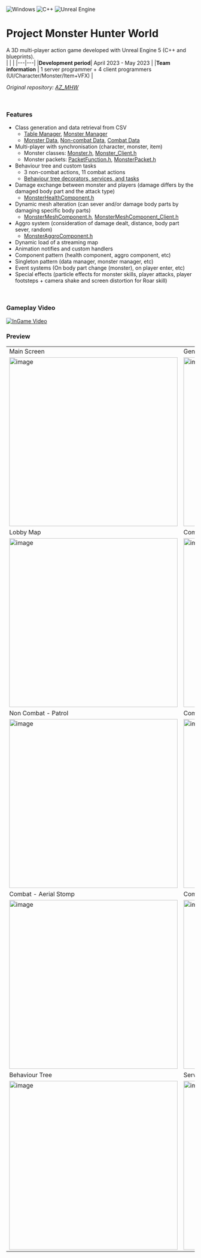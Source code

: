![Windows](https://img.shields.io/badge/Windows-0078D6?style=for-the-badge&logo=windows&logoColor=white) ![C++](https://img.shields.io/badge/c++-%2300599C.svg?style=for-the-badge&logo=c%2B%2B&logoColor=white)  ![Unreal Engine](https://img.shields.io/badge/unrealengine-%23313131.svg?style=for-the-badge&logo=unrealengine&logoColor=white)
# Project Monster Hunter World
A 3D multi-player action game developed with Unreal Engine 5 (C++ and blueprints).  
|   |   |
|---|---|
|__Development period__| April 2023 - May 2023 |
|__Team information__ | 1 server programmer + 4 client programmers (UI/Character/Monster/Item+VFX) |    

_Original repository: [AZ_MHW](https://github.com/AZ-KGCA/AZ_MHW/tree/develop_temp)_

<br />

### Features
* Class generation and data retrieval from CSV
  * [Table Manager](Source/AZ_MHW/Manager/AZTableMgr.h), [Monster Manager](Source/AZ_MHW/Manager/AZMonsterMgr.h)
  * [Monster Data](RawContent/Csv/MonsterData.csv), [Non-combat Data](RawContent/Csv/MonsterNonCombatActionData.csv), [Combat Data](RawContent/Csv/MonsterCombatActionData.csv)
* Multi-player with synchronisation (character, monster, item)
  * Monster classes: [Monster.h](Source/AZ_MHW/Character/Monster/AZMonster.h), [Monster_Client.h](Source/AZ_MHW/Character/Monster/AZMonster_Client.h)
  * Monster packets: [PacketFunction.h](Source/AZ_MHW/SocketHolder/PacketFunction.h), [MonsterPacket.h](Source/AZ_MHW/SocketHolder/Monster/MonsterPacket.h)
* Behaviour tree and custom tasks
  * 3 non-combat actions, 11 combat actions 
  * [Behaviour tree decorators, services, and tasks](Source/AZ_MHW/BehaviorTree)
* Damage exchange between monster and players (damage differs by the damaged body part and the attack type)
  * [MonsterHealthComponent.h](Source/AZ_MHW/CharacterComponent/AZMonsterHealthComponent.h) 
* Dynamic mesh alteration (can sever and/or damage body parts by damaging specific body parts)
  * [MonsterMeshComponent.h](Source/AZ_MHW/CharacterComponent/AZMonsterMeshComponent.h), [MonsterMeshComponent_Client.h](Source/AZ_MHW/CharacterComponent/AZMonsterMeshComponent_Client.h) 
* Aggro system (consideration of damage dealt, distance, body part sever, random)
  * [MonsterAggroComponent.h](Source/AZ_MHW/CharacterComponent/AZMonsterAggroComponent.h)
* Dynamic load of a streaming map
* Animation notifies and custom handlers
* Component pattern (health component, aggro component, etc)
* Singleton pattern (data manager, monster manager, etc)
* Event systems (On body part change (monster), on player enter, etc) 
* Special effects (particle effects for monster skills, player attacks, player footsteps + camera shake and screen distortion for Roar skill)

<br />

### Gameplay Video
[![InGame Video](https://img.youtube.com/vi/b8ydRoG0W_8/0.jpg)](https://www.youtube.com/watch?v=b8ydRoG0W_8)

### Preview
|  |   |
|---|---|
|Main Screen|Generate Player|
|<img width="450" alt="image" src="https://github.com/xpsa0421/Project-Monster-Hunter-World/assets/71711432/ca182b56-f7c0-48b6-a2e1-440c586bfe9d">|<img width="450" alt="image" src="https://github.com/xpsa0421/Project-Monster-Hunter-World/assets/71711432/80331ed8-da33-4d7f-b581-c437e91ecb20">|
|Lobby Map|Combat Map|
|<img width="450" alt="image" src="https://github.com/xpsa0421/Project-Monster-Hunter-World/assets/71711432/6279d1aa-1053-4fdf-b531-440944058f82">|<img width="450" alt="image" src="https://github.com/xpsa0421/Project-Monster-Hunter-World/assets/71711432/2cc0306e-0ac0-44dd-a117-8a914664cc17">|
|Non Combat - Patrol| Combat - Aerial Breath |
|<img width="450" alt="image" src="https://github.com/xpsa0421/Project-Monster-Hunter-World/assets/71711432/4c858497-164a-4192-b1cc-e2f9985d7db4"> |<img width="450" alt="image" src="https://github.com/xpsa0421/Project-Monster-Hunter-World/assets/71711432/5d897c4c-8738-4f23-b210-1859d8531478">
|Combat - Aerial Stomp| Combat - Aerial Charge |
|<img width="450" alt="image" src="https://github.com/xpsa0421/Project-Monster-Hunter-World/assets/71711432/14611e63-86d3-4052-b55e-860b15617e3c"> |<img width="450" alt="image" src="https://github.com/xpsa0421/Project-Monster-Hunter-World/assets/71711432/8ac70a59-6dbb-4f84-850d-6125a5d632fb"> | 
|Behaviour Tree|Server-Client Synchronisation|
|<img width="450" alt="image" src="https://github.com/xpsa0421/Project-Monster-Hunter-World/assets/71711432/0007b3a5-eda2-40e4-8851-47f03ac60d5c">|<img width="450" alt="image" src="https://github.com/xpsa0421/Project-Monster-Hunter-World/assets/71711432/eddf4e6b-4d67-44e7-b521-09d3e95173a5">|








